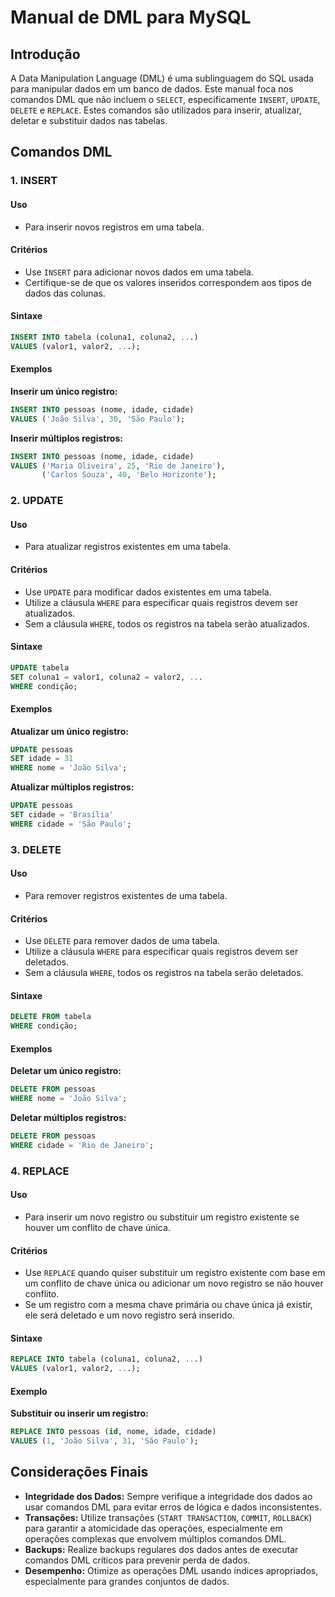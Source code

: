 # Manual de DML para MySQL

## Introdução
A Data Manipulation Language (DML) é uma sublinguagem do SQL usada para manipular dados em um banco de dados. Este manual foca nos comandos DML que não incluem o `SELECT`, especificamente `INSERT`, `UPDATE`, `DELETE` e `REPLACE`. Estes comandos são utilizados para inserir, atualizar, deletar e substituir dados nas tabelas.

## Comandos DML

### 1. INSERT
#### Uso
- Para inserir novos registros em uma tabela.

#### Critérios
- Use `INSERT` para adicionar novos dados em uma tabela.
- Certifique-se de que os valores inseridos correspondem aos tipos de dados das colunas.

#### Sintaxe
```sql
INSERT INTO tabela (coluna1, coluna2, ...)
VALUES (valor1, valor2, ...);
```

#### Exemplos

**Inserir um único registro:**
```sql
INSERT INTO pessoas (nome, idade, cidade)
VALUES ('João Silva', 30, 'São Paulo');
```

**Inserir múltiplos registros:**
```sql
INSERT INTO pessoas (nome, idade, cidade)
VALUES ('Maria Oliveira', 25, 'Rio de Janeiro'),
       ('Carlos Souza', 40, 'Belo Horizonte');
```

### 2. UPDATE
#### Uso
- Para atualizar registros existentes em uma tabela.

#### Critérios
- Use `UPDATE` para modificar dados existentes em uma tabela.
- Utilize a cláusula `WHERE` para especificar quais registros devem ser atualizados.
- Sem a cláusula `WHERE`, todos os registros na tabela serão atualizados.

#### Sintaxe
```sql
UPDATE tabela
SET coluna1 = valor1, coluna2 = valor2, ...
WHERE condição;
```

#### Exemplos

**Atualizar um único registro:**
```sql
UPDATE pessoas
SET idade = 31
WHERE nome = 'João Silva';
```

**Atualizar múltiplos registros:**
```sql
UPDATE pessoas
SET cidade = 'Brasília'
WHERE cidade = 'São Paulo';
```

### 3. DELETE
#### Uso
- Para remover registros existentes de uma tabela.

#### Critérios
- Use `DELETE` para remover dados de uma tabela.
- Utilize a cláusula `WHERE` para especificar quais registros devem ser deletados.
- Sem a cláusula `WHERE`, todos os registros na tabela serão deletados.

#### Sintaxe
```sql
DELETE FROM tabela
WHERE condição;
```

#### Exemplos

**Deletar um único registro:**
```sql
DELETE FROM pessoas
WHERE nome = 'João Silva';
```

**Deletar múltiplos registros:**
```sql
DELETE FROM pessoas
WHERE cidade = 'Rio de Janeiro';
```

### 4. REPLACE
#### Uso
- Para inserir um novo registro ou substituir um registro existente se houver um conflito de chave única.

#### Critérios
- Use `REPLACE` quando quiser substituir um registro existente com base em um conflito de chave única ou adicionar um novo registro se não houver conflito.
- Se um registro com a mesma chave primária ou chave única já existir, ele será deletado e um novo registro será inserido.

#### Sintaxe
```sql
REPLACE INTO tabela (coluna1, coluna2, ...)
VALUES (valor1, valor2, ...);
```

#### Exemplo

**Substituir ou inserir um registro:**
```sql
REPLACE INTO pessoas (id, nome, idade, cidade)
VALUES (1, 'João Silva', 31, 'São Paulo');
```

## Considerações Finais

- **Integridade dos Dados:** Sempre verifique a integridade dos dados ao usar comandos DML para evitar erros de lógica e dados inconsistentes.
- **Transações:** Utilize transações (`START TRANSACTION`, `COMMIT`, `ROLLBACK`) para garantir a atomicidade das operações, especialmente em operações complexas que envolvem múltiplos comandos DML.
- **Backups:** Realize backups regulares dos dados antes de executar comandos DML críticos para prevenir perda de dados.
- **Desempenho:** Otimize as operações DML usando índices apropriados, especialmente para grandes conjuntos de dados.
